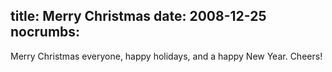title: Merry Christmas
date: 2008-12-25
nocrumbs:
---
Merry Christmas everyone, happy holidays, and a happy New Year.  Cheers!
